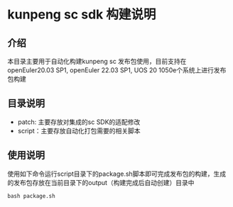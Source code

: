 # **kunpeng sc sdk 构建说明**

## 介绍
本目录主要用于自动化构建kunpeng sc 发布包使用，目前支持在openEuler20.03 SP1, openEuler 22.03 SP1, UOS 20 1050e个系统上进行发布包构建

## 目录说明
- patch: 主要存放对集成的sc SDK的适配修改
- script：主要存放自动化打包需要的相关脚本

## 使用说明
使用如下命令运行script目录下的package.sh脚本即可完成发布包的构建，生成的发布包存放在当前目录下的output（构建完成后自动创建）目录中
~~~
bash package.sh
~~~